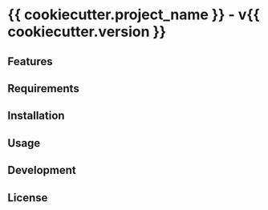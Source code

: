 # {{ cookiecutter.project_name }} - v{{ cookiecutter.version }}

## Features

## Requirements

## Installation

## Usage

## Development

## License
